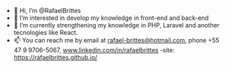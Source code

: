 - 👋 Hi, I’m @RafaelBrittes
- 👀 I’m interested in develop my knowledge in front-end and back-end
- 🌱 I’m currently strengthening my knowledge in PHP, Laravel and another tecnologies like React.
- 📫 You can reach me by email at rafael-brittes@hotmail.com, phone +55 47 9 9706-5067, www.linkedin.com/in/rafaelbrittes
-site: https://rafaelbrittes.github.io/
